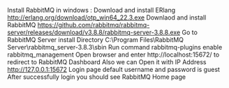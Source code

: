 Install RabbitMQ in windows :
Download and install ERlang http://erlang.org/download/otp_win64_22.3.exe
Downlaod and install RabbitMQ https://github.com/rabbitmq/rabbitmq-server/releases/download/v3.8.8/rabbitmq-server-3.8.8.exe
Go to RabbitMQ Server install Directory C:\Program Files\RabbitMQ Server\rabbitmq_server-3.8.3\sbin
Run command rabbitmq-plugins enable rabbitmq_management
Open browser and enter http://localhost:15672/ to redirect to RabbitMQ Dashboard
Also we can Open it with IP Address http://127.0.0.1:15672
Login page default username and password is guest
After successfully login you should see RabbitMQ Home page
